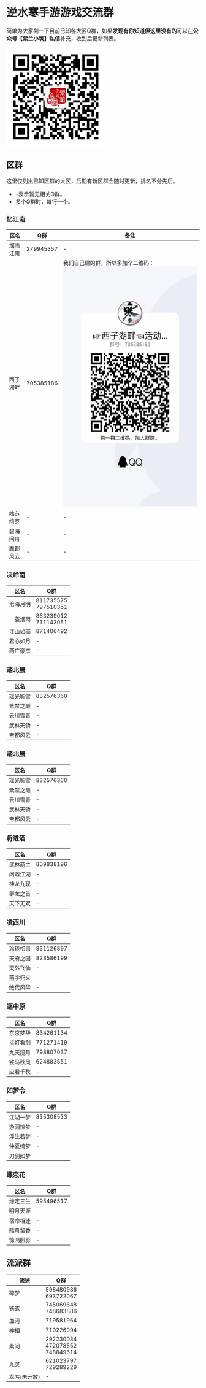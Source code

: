 #  逆水寒手游游戏交流群
简单为大家列一下目前已知各大区Q群，如果**发现有你知道但这里没有的**可以在**公众号【萦兰小筑】私信**补充，收到后更新列表。

![公众号萦兰小筑](../../images/qrcode_for_gh_yinglan.jpg)
## 区群
这里仅列出已知区群的大区，后期有新区群会随时更新，排名不分先后。 
- `-`表示暂无相关Q群。
- 多个Q群时，每行一个。
### 忆江南
| 区名 | Q群 | 备注 |
| --- | --- |  --- |
| 烟雨江南 | 279945357 | - |
| 西子湖畔 | 705385186 | 我们自己建的群，所以多加个二维码：![西子湖畔交流群【705385186】](../../images/qrcode_game_ni_jiaoliuqun.jpg)|
| 姑苏绮罗 | - | - |
| 碧海问舟 | - | - |
| 魔都风云 | - | - |

### 决岭南
| 区名 | Q群 |
| --- | --- |
| 沧海月明 | 811735575 <br> 797510351 |
| 一蓑烟雨 | 863239012 <br> 711143051 |
| 江山如画 | 871406492 |
| 君心如月 | - |
| 两广豪杰 | - |

### 踏北晨
| 区名 | Q群 |
| --- | --- |
| 瑶光听雪 | 832576360 |
| 紫禁之巅 | - |
| 云川雪青 | - |
| 武林天骄 | - |
| 帝都风云 | - |

### 踏北晨
| 区名 | Q群 |
| --- | --- |
| 瑶光听雪 | 832576360 |
| 紫禁之巅 | - |
| 云川雪青 | - |
| 武林天骄 | - |
| 帝都风云 | - |

### 将进酒
| 区名 | Q群 |
| --- | --- |
| 武林萌主 | 809838196 |
| 问鼎江湖 | - |
| 神龙九现 | - |
| 群龙之首 | - |
| 天下无双 | - |

### 凌西川
| 区名 | Q群 |
| --- | --- |
| 玲珑相思 | 831126897  |
| 天府之国 | 828586199 |
| 天外飞仙 | - |
| 燕字归来 | - |
| 绝代风华 | - |

### 逐中原
| 区名 | Q群 |
| --- | --- |
| 东京梦华 | 834261134 |
| 挑灯看剑 | 771271419 |
| 九天揽月 | 798807037 |
| 铁马秋风 | 624883551 |
| 应看千秋 | - |

### 如梦令
| 区名 | Q群 |
| --- | --- |
| 江湖一梦 | 835308533 |
| 游园惊梦 | - |
| 浮生若梦 | - |
| 仲夏绮梦 | - |
| 刀剑如梦 | - |

### 蝶恋花
| 区名 | Q群 |
| --- | --- |
| 缘定三生 | 595496517 |
| 明月天涯 | - |
| 宿命相逢 | - |
| 踏月留香 | - |
| 惊鸿照影 | - |

## 流派群

| 流派 | Q群 |
| --- | --- |
| 碎梦 | 598480986 <br> 693722067 |
| 铁衣 | 745069648 <br> 748683886 |
| 血河 | 719581964 |
| 神相 | 710226094 |
| 素问 | 292230034 <br> 472078552 <br> 748849614 |
| 九灵 | 621023797 <br> 729289229 |
| 龙吟(未开放) | -|